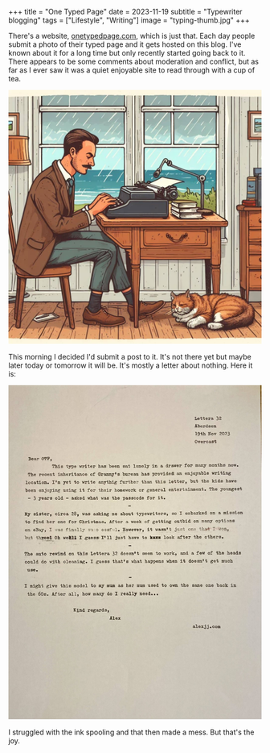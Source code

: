 +++
title =  "One Typed Page"
date =  2023-11-19
subtitle =  "Typewriter blogging"
tags =  ["Lifestyle", "Writing"]
image = "typing-thumb.jpg"
+++

There's a website, [onetypedpage.com](https://onetypedpage.com/), which is just that. Each day people submit a photo of their typed page and it gets hosted on this blog. I've known about it for a long time but only recently started going back to it. There appears to be some comments about moderation and conflict, but as far as I ever saw it was a quiet enjoyable site to read through with a cup of tea.

![A dream brought to life](typing-thumb.jpg "A dream brought to life")

This morning I decided I'd submit a post to it. It's not there yet but maybe later today or tomorrow it will be. It's mostly a letter about nothing. Here it is:

![One Typed Page](typing.jpg "One Typed Page")

I struggled with the ink spooling and that then made a mess. But that's the joy.
